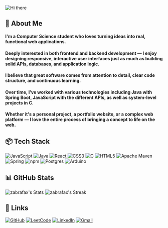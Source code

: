![Hi there](./assets/header8.gif)

<!-- About me -->
## 🦄 About Me

#### I'm a Computer Science student who loves turning ideas into real, functional web applications.</h4>
#### Deeply interested in both frontend and backend development — I enjoy designing responsive, interactive user interfaces just as much as building solid APIs, databases, and application logic.
#### I believe that great software comes from attention to detail, clear code structure, and continuous learning.  
#### Over time, I’ve worked with various technologies including Java with Spring Boot, JavaScript with the different APIs, as well as system-level projects in C.
#### Whether it's a personal project, a portfolio website, or a complex web platform — I love the entire process of bringing a concept to life on the web.


<!-- Tech stack -->
## 📦 Tech Stack

![JavaScript](https://img.shields.io/badge/JavaScript-F7DF1E?logo=javascript&logoColor=black)
![Java](https://img.shields.io/badge/java-%23ED8B00.svg?logo=java&logoColor=white)
![React](https://img.shields.io/badge/react-%2320232a.svg?logo=react&logoColor=%2361DAFB)
![CSS3](https://img.shields.io/badge/css3-%231572B6.svg?logo=css3&logoColor=white)
![C](https://img.shields.io/badge/c-%2300599C.svg?logo=c&logoColor=white)
![HTML5](https://img.shields.io/badge/html5-%23E34F26.svg?logo=html5&logoColor=white)
![Apache Maven](https://img.shields.io/badge/Apache%20Maven-C71A36?logo=Apache%20Maven&logoColor=white)
![Spring](https://img.shields.io/badge/spring-%236DB33F.svg?logo=spring&logoColor=white)
![npm](https://img.shields.io/badge/npm-CB3837?logo=npm&logoColor=white)
![Postgres](https://img.shields.io/badge/postgres-%23316192.svg?logo=postgresql&logoColor=white)
![Arduino](https://img.shields.io/badge/-Arduino-00979D?logo=Arduino&logoColor=white)


<!-- GitHub stats -->
## 📊 GitHub Stats

![zabrafax's Stats](https://github-readme-stats.vercel.app/api?username=zabrafax&theme=shades-of-purple&show_icons=true&hide_border=true&count_private=true) 
![zabrafax's Streak](https://github-readme-streak-stats.herokuapp.com/?user=zabrafax&theme=shades-of-purple&hide_border=true)



<!-- Links -->
## 🔗 Links

[![GitHub](https://img.shields.io/badge/GitHub-000?logo=github&logoColor=white)](https://github.com/Zabrafax)
[![LeetCode](https://img.shields.io/badge/LeetCode-FFA116?logo=leetcode&logoColor=white)](https://leetcode.com/zabrafax/)
[![LinkedIn](https://img.shields.io/badge/LinkedIn-0A66C2?logo=linkedin&logoColor=white)](https://www.linkedin.com/in/aliaksandr-semutsenka/)
[![Gmail](https://img.shields.io/badge/Gmail-D14836?logo=gmail&logoColor=white)](mailto:semutenko182@gmail.com)

<!--
**Zabrafax/Zabrafax** is a ✨ _special_ ✨ repository because its `README.md` (this file) appears on your GitHub profile.

Here are some ideas to get you started:

- 🔭 I’m currently working on ...
- 🌱 I’m currently learning ...
- 👯 I’m looking to collaborate on ...
- 🤔 I’m looking for help with ...
- 💬 Ask me about ...
- 📫 How to reach me: ...
- 😄 Pronouns: ...
- ⚡ Fun fact: ...
-->
